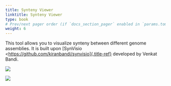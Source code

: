 ```yaml
---
title: Synteny Viewer 
linktitle: Synteny Viewer 
type: book
# Prev/next pager order (if `docs_section_pager` enabled in `params.toml`)
weight: 6
---
```


This tool allows you to visualize synteny between different genome
assemblies. It is built upon [SynVisio
\<https://github.com/kiranbandi/synvisio]{.title-ref} developed by
Venkat Bandi.

![](synview-1.png)

![](synview-2.png)
